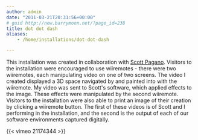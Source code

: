 ```yaml
---
author: admin
date: "2011-03-21T20:31:56+00:00"
# guid http://new.barrymoon.net/?page_id=238
title: dot dot dash
aliases:
    - /home/installations/dot-dot-dash

---
```

This installation was created in collaboration with [Scott Pagano](http://vimeo.com/channels/neitherfield). Visitors to the installation were encouraged to use wiiremotes - there were two wiiremotes, each manipulating video on one of two screens. The video I created displayed a 3D space navigated by and painted into with the wiiremote. My video was sent to Scott's software, which applied effects to the image. These effects were manipulated by the second wiiremote.
Visitors to the installation were also able to print an image of their creation by clicking a wiiremote button.
The first of these videos is of Scott and I performing in the installation, and the second is the output of each of our software environments captured digitally.

{{< vimeo 21174344 >}}